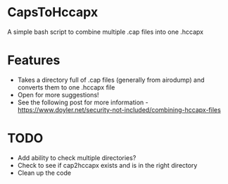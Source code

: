 # CapsToHccapx
A simple bash script to combine multiple .cap files into one .hccapx

# Features
* Takes a directory full of .cap files (generally from airodump) and converts them to one .hccapx file
* Open for more suggestions!
* See the following post for more information - https://www.doyler.net/security-not-included/combining-hccapx-files

# TODO
* Add ability to check multiple directories?
* Check to see if cap2hccapx exists and is in the right directory
* Clean up the code